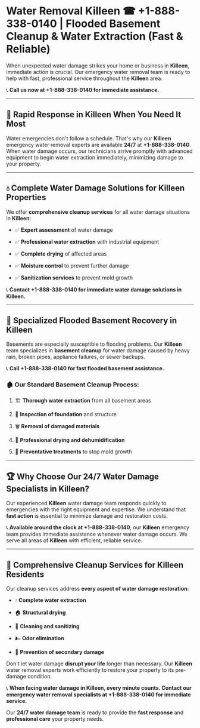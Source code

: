 # Water Removal Killeen ☎ +1-888-338-0140 | Flooded Basement Cleanup & Water Extraction (Fast & Reliable)

When unexpected water damage strikes your home or business in **Killeen**, immediate action is crucial. Our emergency water removal team is ready to help with fast, professional service throughout the **Killeen** area. 

📞 **Call us now at +1-888-338-0140 for immediate assistance.**
---
## 🚀 Rapid Response in Killeen When You Need It Most
Water emergencies don't follow a schedule. That's why our **Killeen** emergency water removal experts are available **24/7** at **+1-888-338-0140**. When water damage occurs, our technicians arrive promptly with advanced equipment to begin water extraction immediately, minimizing damage to your property.
---
## 💧 Complete Water Damage Solutions for Killeen Properties
We offer **comprehensive cleanup services** for all water damage situations in **Killeen**:
- ✅ **Expert assessment** of water damage  
- ✅ **Professional water extraction** with industrial equipment  
- ✅ **Complete drying** of affected areas  
- ✅ **Moisture control** to prevent further damage  
- ✅ **Sanitization services** to prevent mold growth  
📞 **Contact +1-888-338-0140 for immediate water damage solutions in Killeen.**
---
## 🌊 Specialized Flooded Basement Recovery in Killeen
Basements are especially susceptible to flooding problems. Our **Killeen** team specializes in **basement cleanup** for water damage caused by heavy rain, broken pipes, appliance failures, or sewer backups. 
📞 **Call +1-888-338-0140 for fast flooded basement assistance.**
### 🏚️ Our Standard Basement Cleanup Process:
1. 🏗️ **Thorough water extraction** from all basement areas  
2. 🔎 **Inspection of foundation** and structure  
3. 🗑️ **Removal of damaged materials**  
4. 💨 **Professional drying and dehumidification**  
5. 🚫 **Preventative treatments** to stop mold growth  
---
## 🏆 Why Choose Our 24/7 Water Damage Specialists in Killeen?
Our experienced **Killeen** water damage team responds quickly to emergencies with the right equipment and expertise. We understand that **fast action** is essential to minimize damage and restoration costs.
📞 **Available around the clock at +1-888-338-0140**, our **Killeen** emergency team provides immediate assistance whenever water damage occurs. We serve all areas of **Killeen** with efficient, reliable service.
---
## 🧹 Comprehensive Cleanup Services for Killeen Residents
Our cleanup services address **every aspect of water damage restoration**:
- 💧 **Complete water extraction**  
- 🏠 **Structural drying**  
- 🧼 **Cleaning and sanitizing**  
- 🌬️ **Odor elimination**  
- 🚫 **Prevention of secondary damage**  
Don't let water damage **disrupt your life** longer than necessary. Our **Killeen** water removal experts work efficiently to restore your property to its pre-damage condition.
📞 **When facing water damage in Killeen, every minute counts. Contact our emergency water removal specialists at +1-888-338-0140 for immediate service.**
Our **24/7 water damage team** is ready to provide the **fast response** and **professional care** your property needs.
